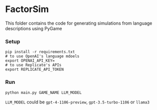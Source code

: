 # FactorSim

This folder contains the code for generating simulations from language
descriptions using PyGame

### Setup
```
pip install -r requirements.txt
# to use OpenAI's language mdoels
export OPENAI_API_KEY=
# to use Replicate's APIs
export REPLICATE_API_TOKEN
```

### Run
```
python main.py GAME_NAME LLM_MODEL
```

`LLM_MODEL` could be `gpt-4-1106-preview`, `gpt-3.5-turbo-1106` or `llama3`


